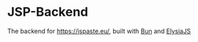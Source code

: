 # JSP-Backend

The backend for <https://jspaste.eu/>, built with [Bun](https://bun.sh/) and [ElysiaJS](https://elysiajs.com/)
